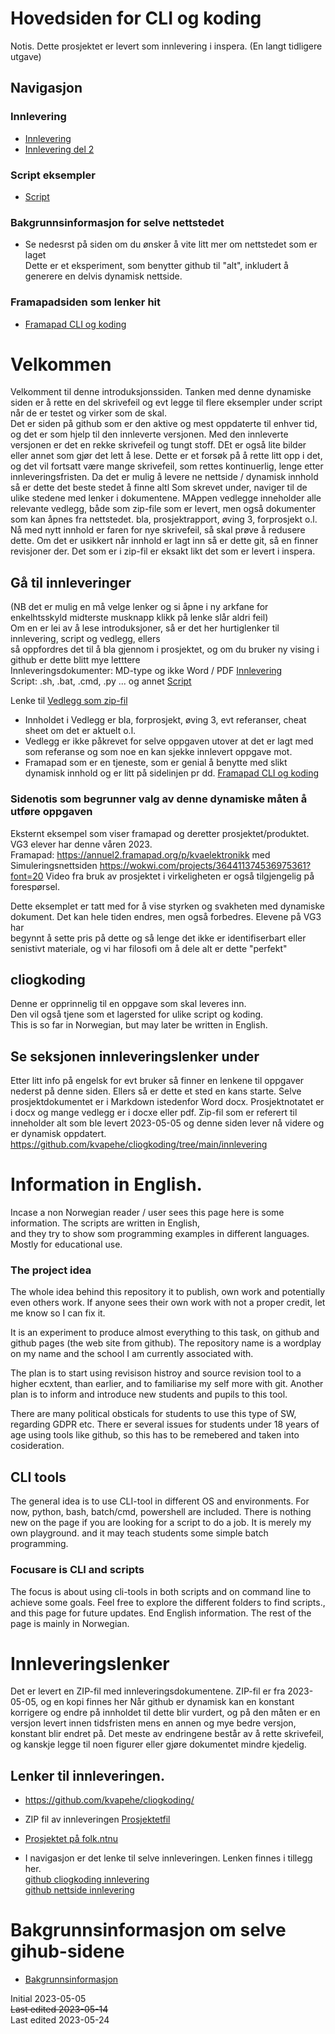 # Hovedsiden for CLI og koding
Notis. Dette prosjektet er levert som innlevering i inspera. (En langt tidligere utgave)
<!-- ### Vis på egen nettsideadresse  ### https://kvapehe.github.io/cliogkoding/
NB bruk åpne i ny arkfane om du vil ha en ny "side" -->
## Navigasjon
### Innlevering
- [Innlevering](./innlevering/innlevering001.md)
- [Innlevering del 2](./innlevering/innlevering002_lite_tekst_noe_kode.md)
### Script eksempler
- [Script](./script/README.md)
### Bakgrunnsinformasjon for selve nettstedet
- Se nedesrst på siden om du ønsker å vite litt mer om nettstedet som er laget  
  Dette er et eksperiment, som benytter github til "alt", inkludert å generere en delvis dynamisk nettside.    
### Framapadsiden som lenker hit
- [Framapad CLI og koding](https://annuel2.framapad.org/p/cliogkoding)

# Velkommen
Velkomment til denne introduksjonssiden. Tanken med denne dynamiske siden er å rette en del skrivefeil og evt legge 
til flere eksempler under script når de er testet og virker som de skal.  
Det er siden på github som er den aktive og mest oppdaterte til enhver tid, og det er som hjelp til den innleverte versjonen.
Med den innleverte versjonen er det en rekke skrivefeil og tungt stoff. DEt er også lite bilder eller annet som gjør det lett å lese.
Dette er et forsøk på å rette litt opp i det, og det vil fortsatt være mange skrivefeil, som rettes kontinuerlig, lenge etter innleveringsfristen.
Da det er mulig å levere ne nettside / dynamisk innhold så er dette det beste stedet å finne altl Som skrevet under, naviger til de ulike stedene med lenker i dokumentene.
MAppen vedlegge inneholder alle relevante vedlegg, både som zip-file som er levert, men også dokumenter som kan åpnes fra nettstedet.
bla, prosjektrapport, øving 3, forprosjekt o.l.
Nå med nytt innhold er faren for nye skrivefeil, så skal prøve å redusere dette. Om det er usikkert når innhold er lagt inn så er dette git, så en finner revisjoner der.
Det som er i zip-fil er eksakt likt det som er levert i inspera.

## Gå til innleveringer 
(NB det er mulig en må velge lenker og si åpne i ny arkfane for enkelhtsskyld midterste musknapp klikk på lenke slår aldri feil)  
Om en er lei av å lese introduksjoner, så er det her hurtiglenker til innlevering, script og vedlegg, ellers  
så oppfordres det til å bla gjennom i prosjektet, og om du bruker ny vising i github er dette blitt mye letttere  
Innleveringsdokumenter: MD-type og ikke Word / PDF [Innlevering](./innlevering/innlevering001.md)  
Script: .sh, .bat, .cmd, .py ... og annet [Script](./script)  
 
Lenke til [Vedlegg som zip-fil](https://folk.ntnu.no/pettehei/2023_05_05_innlevering_prosjekt/2023_05_05_statisk_versjon_innlevert.zip)     

- Innholdet i Vedlegg er bla, forprosjekt, øving 3, evt referanser, cheat sheet om det er aktuelt o.l.  
- Vedlegg er ikke påkrevet for selve oppgaven utover at det er lagt med som referanse og som noe en kan sjekke innlevert oppgave mot.  
- Framapad som er en tjeneste, som er genial å benytte med slikt dynamisk innhold og er litt på sidelinjen pr dd. [Framapad CLI og koding](https://annuel2.framapad.org/p/cliogkoding)

### Sidenotis som begrunner valg av denne dynamiske måten å utføre oppgaven  
Eksternt eksempel som viser framapad og deretter prosjektet/produktet. VG3 elever har denne våren 2023.  
Framapad: https://annuel2.framapad.org/p/kvaelektronikk med Simuleringsnettsiden https://wokwi.com/projects/364411374536975361?font=20
Video fra bruk av prosjektet i virkeligheten er også tilgjengelig på forespørsel.

Dette eksemplet er tatt med for å vise styrken og svakheten med dynamiske dokument. Det kan hele tiden endres, men også forbedres. Elevene på VG3 har   
begynnt å sette pris på dette og så lenge det ikke er identifiserbart eller senistivt materiale, og vi har filosofi om å dele alt er dette "perfekt"  


## cliogkoding
Denne er opprinnelig til en oppgave som skal leveres inn.  
Den vil også tjene som et lagersted for ulike script og koding.  
This is so far in Norwegian, but may later be written in English.


## Se seksjonen innleveringslenker under
Etter litt info på engelsk for evt bruker så finner en lenkene til oppgaver nederst på denne siden.
Ellers så er dette et sted en kans starte. Selve prosjektdokumentet er i Markdown istedenfor Word docx.
Prosjektnotatet er i docx og mange vedlegg er i docxe  eller pdf. Zip-fil som er referert til inneholder alt som 
ble levert 2023-05-05 og denne siden lever nå videre og er dynamisk oppdatert.
https://github.com/kvapehe/cliogkoding/tree/main/innlevering

# Information in English.
Incase a non Norwegian reader / user sees this page here is some information. The scripts are written in English,  
and they try to show som programming examples in different languages. Mostly for educational use.
### The project idea
The whole idea behind this repository it to publish, own work and potentially even others work.
If anyone sees their own work with not a proper credit, let me know so I can fix it.

It is an experiment to produce almost everything to this task, on github and github pages (the web site from github).
The repository name is a wordplay on my name and the school I am currently associated with.

The plan is to start using revisison histroy and source revision tool to a higher ecxtent, than earlier,
and to familiarise my self more with git. Another plan is to inform and introduce new students and pupils to this tool.

There are many political obsticals for students to use this type of SW, regarding GDPR etc.
There er several issues for students under 18 years of age using  tools like github, so this has to be remebered and 
taken into cosideration.

## CLI tools
The general idea is to use CLI-tool in different OS and environments. For now, python, bash, batch/cmd, powershell are included.
There is nothing new on the page if you are looking for a script to do a job. It is merely my own playground. and it may teach students some simple batch programming.

### Focusare is CLI and scripts
The focus is about using cli-tools in both scripts and on command line to achieve some goals.
Feel free to explore the different folders to find scripts., and this page for future updates.
End English information. The rest of the page is mainly in Norwegian.

# Innleveringslenker
Det er levert en ZIP-fil med innleveringsdokumentene. ZIP-fil er fra 2023-05-05, og en kopi finnes her
Når github er dynamisk kan en konstant korrigere og endre på innholdet til dette blir vurdert, og på den måten er en versjon levert innen tidsfristen mens en annen og mye bedre versjon, konstant blir endret på. Det meste av endringene består av å rette skrivefeil, og kanskje legge til noen figurer eller gjøre dokumentet mindre kjedelig.

## Lenker til innleveringen.  
- https://github.com/kvapehe/cliogkoding/  

- ZIP fil av innleveringen [Prosjektetfil](https://folk.ntnu.no/pettehei/2023_05_05_innlevering_prosjekt/2023_05_05_statisk_versjon_innlevert.zip)  
- [Prosjektet på folk.ntnu](https://folk.ntnu.no/pettehei/2023_05_05_innlevering_prosjekt/)
- I navigasjon er det lenke til selve innleveringen. Lenken finnes i tillegg her.  
  [github cliogkoding innlevering](https://github.com/kvapehe/cliogkoding/blob/main/innlevering/innlevering001.md)  
  [github nettside innlevering](https://kvapehe.github.io/cliogkoding/innlevering/innlevering001.html)  

# Bakgrunnsinformasjon om selve gihub-sidene
- [Bakgrunnsinformasjon](./bakgrunnsinformasjon.md)

Initial 2023-05-05  
~~Last edited 2023-05-14~~  
Last edited 2023-05-24  

